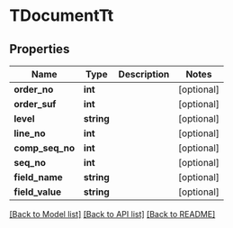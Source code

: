 # TDocumentTt

## Properties
Name | Type | Description | Notes
------------ | ------------- | ------------- | -------------
**order_no** | **int** |  | [optional] 
**order_suf** | **int** |  | [optional] 
**level** | **string** |  | [optional] 
**line_no** | **int** |  | [optional] 
**comp_seq_no** | **int** |  | [optional] 
**seq_no** | **int** |  | [optional] 
**field_name** | **string** |  | [optional] 
**field_value** | **string** |  | [optional] 

[[Back to Model list]](../README.md#documentation-for-models) [[Back to API list]](../README.md#documentation-for-api-endpoints) [[Back to README]](../README.md)


